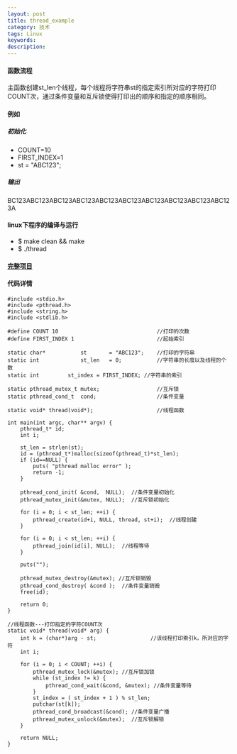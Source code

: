 ```yaml
---
layout: post
title: thread_example
category: 技术
tags: Linux
keywords: 
description: 
---
```


#### 函数流程
主函数创建st_len个线程，每个线程将字符串st的指定索引所对应的字符打印COUNT次，通过条件变量和互斥锁使得打印出的顺序和指定的顺序相同。

#### 例如

##### 初始化
* COUNT=10
* FIRST_INDEX=1
* st = "ABC123";

##### 输出
BC123ABC123ABC123ABC123ABC123ABC123ABC123ABC123ABC123ABC123A

#### linux下程序的编译与运行
* $ make clean && make
* $ ./thread

#### [完整项目]( https://github.com/lyb6537/Thread ) 


####  代码详情
```
#include <stdio.h>
#include <pthread.h>
#include <string.h>
#include <stdlib.h>

#define COUNT 10                               //打印的次数
#define FIRST_INDEX 1                          //起始索引      

static char*           st       = "ABC123";    //打印的字符串
static int             st_len   = 0;           //字符串的长度以及线程的个数
static int 	       st_index = FIRST_INDEX; //字符串的索引

static pthread_mutex_t mutex;                  //互斥锁
static pthread_cond_t  cond;                   //条件变量

static void* thread(void*);                    //线程函数

int main(int argc, char** argv) {
	pthread_t* id;
	int i;

	st_len = strlen(st);
	id = (pthread_t*)malloc(sizeof(pthread_t)*st_len);
	if (id==NULL) {
		puts( "pthread malloc error" );
		return -1;
	}

	pthread_cond_init( &cond,  NULL);  //条件变量初始化
	pthread_mutex_init(&mutex, NULL);  //互斥锁初始化

	for (i = 0; i < st_len; ++i) {
		pthread_create(id+i, NULL, thread, st+i);  //线程创建
	}

	for (i = 0; i < st_len; ++i) {
		pthread_join(id[i], NULL);  //线程等待
	}

	puts("");	

	pthread_mutex_destroy(&mutex); //互斥锁销毁
	pthread_cond_destroy( &cond );  //条件变量销毁
	free(id);

	return 0;
}

//线程函数---打印指定的字符COUNT次
static void* thread(void* arg) {
	int k = (char*)arg - st;                 //该线程打印索引k，所对应的字符
	int i;

	for (i = 0; i < COUNT; ++i) {
		pthread_mutex_lock(&mutex); //互斥锁加锁
		while (st_index != k) {
			pthread_cond_wait(&cond, &mutex); //条件变量等待
		}
		st_index = ( st_index + 1 ) % st_len;     
		putchar(st[k]);
		pthread_cond_broadcast(&cond); //条件变量广播
		pthread_mutex_unlock(&mutex);  //互斥锁解锁
	}

	return NULL;
}
```
